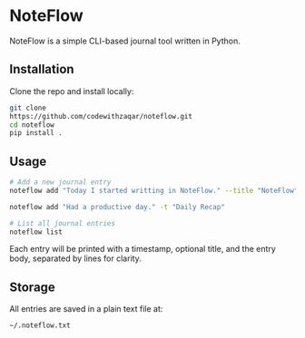 # NoteFlow

NoteFlow is a simple CLI-based journal tool written in Python.

## Installation

Clone the repo and install locally:

```bash
git clone
https://github.com/codewithzaqar/noteflow.git
cd noteflow
pip install .
```

## Usage

```bash
# Add a new journal entry
noteflow add "Today I started writting in NoteFlow." --title "NoteFlow"

noteflow add "Had a productive day." -t "Daily Recap"

# List all journal entries
noteflow list
```

Each entry will be printed with a timestamp, optional title, and the entry body, separated by lines for clarity.

## Storage

All entries are saved in a plain text file at:
```
~/.noteflow.txt
```